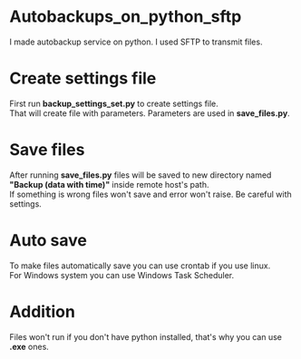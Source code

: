 # Autobackups_on_python_sftp
I made autobackup service on python. I used SFTP to transmit files.

# Create settings file
First run **backup_settings_set.py** to create settings file.<br>
That will create file with parameters. Parameters are used in **save_files.py**.<br>

# Save files
After running **save_files.py** files will be saved to new directory named **"Backup (data with time)"** inside remote host's path.<br>
If something is wrong files won't save and error won't raise. Be careful with settings.<br>

# Auto save
To make files automatically save you can use crontab if you use linux.<br>
For Windows system you can use Windows Task Scheduler.

# Addition
Files won't run if you don't have python installed, that's why you can use **.exe** ones.<br>
